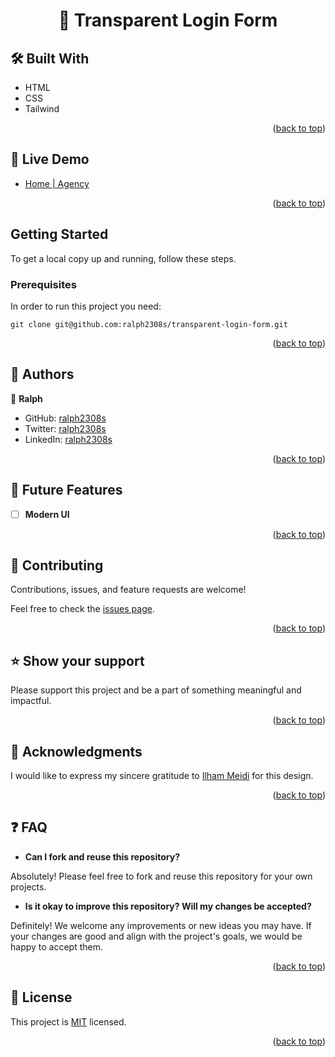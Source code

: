 <a name="readme-top"></a>

<div align="center">
  <h1>📖 Transparent Login Form</h>
</div>

## 🛠 Built With <a name="built-with"></a>

  <ul>
    <li>HTML</li>
    <li>CSS</li>
    <li>Tailwind</li>
  </ul>

<p align="right">(<a href="#readme-top">back to top</a>)</p>

<!-- LIVE DEMO -->

## 🚀 Live Demo <a name="live-demo"></a>

- [Home | Agency](https://ralph2308s.github.io/transparent-login-form/)

<p align="right">(<a href="#readme-top">back to top</a>)</p>

## Getting Started

To get a local copy up and running, follow these steps.

### Prerequisites

In order to run this project you need:

```
git clone git@github.com:ralph2308s/transparent-login-form.git
```

<p align="right">(<a href="#readme-top">back to top</a>)</p>

<!-- AUTHORS -->

## 👥 Authors <a name="authors"></a>

👤 **Ralph**

- GitHub: [ralph2308s](https://github.com/ralph2308s)
- Twitter: [ralph2308s](https://twitter.com/ralph2308s)
- LinkedIn: [ralph2308s](https://www.linkedin.com/in/ralph2308s/)

<p align="right">(<a href="#readme-top">back to top</a>)</p>

<!-- FUTURE FEATURES -->

## 🔭 Future Features <a name="future-features"></a>

- [ ] **Modern UI**

<p align="right">(<a href="#readme-top">back to top</a>)</p>

<!-- CONTRIBUTING -->

## 🤝 Contributing <a name="contributing"></a>

Contributions, issues, and feature requests are welcome!

Feel free to check the [issues page](../../issues/).

<p align="right">(<a href="#readme-top">back to top</a>)</p>

<!-- SUPPORT -->

## ⭐️ Show your support <a name="support"></a>

Please support this project and be a part of something meaningful and impactful.

<p align="right">(<a href="#readme-top">back to top</a>)</p>

<!-- ACKNOWLEDGEMENTS -->

## 🙏 Acknowledgments <a name="acknowledgements"></a>

I would like to express my sincere gratitude to [Ilham Meidi](https://www.figma.com/community/file/1111574687815835839) for this design.

<p align="right">(<a href="#readme-top">back to top</a>)</p>

## :question: FAQ <a name="faq"></a>

- **Can I fork and reuse this repository?**

Absolutely! Please feel free to fork and reuse this repository for your own projects.

- **Is it okay to improve this repository? Will my changes be accepted?**

Definitely! We welcome any improvements or new ideas you may have. If your changes are good and align with the project's goals, we would be happy to accept them.

<p align="right">(<a href="#readme-top">back to top</a>)</p>

<!-- LICENSE -->

## 📝 License <a name="license"></a>

This project is [MIT](./LICENSE) licensed.

<p align="right">(<a href="#readme-top">back to top</a>)</p>
